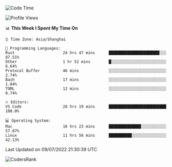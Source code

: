 <!--START_SECTION:waka-->
![Code Time](http://img.shields.io/badge/Code%20Time-1%2C482%20hrs%2055%20mins-blue)

![Profile Views](http://img.shields.io/badge/Profile%20Views-16-blue)

📊 **This Week I Spent My Time On** 

```text
⌚︎ Time Zone: Asia/Shanghai

💬 Programming Languages: 
Rust                     24 hrs 47 mins      ██████████████████████░░░   87.51% 
Other                    1 hr 52 mins        █░░░░░░░░░░░░░░░░░░░░░░░░   6.64% 
Protocol Buffer          46 mins             ░░░░░░░░░░░░░░░░░░░░░░░░░   2.74% 
Bash                     17 mins             ░░░░░░░░░░░░░░░░░░░░░░░░░   1.04% 
TOML                     12 mins             ░░░░░░░░░░░░░░░░░░░░░░░░░   0.74%

🔥 Editors: 
VS Code                  28 hrs 19 mins      █████████████████████████   100.0%

💻 Operating System: 
Mac                      16 hrs 23 mins      ██████████████░░░░░░░░░░░   57.87% 
Linux                    11 hrs 56 mins      ██████████░░░░░░░░░░░░░░░   42.13%

```


 Last Updated on 09/07/2022 21:30:39 UTC
<!--END_SECTION:waka-->

![CodersRank](https://cr-skills-chart-widget.azurewebsites.net/api/api?username=BugenZhao&padding=16&tooltip=true&branding=false&sort-by-score=true&skills=Rust%2C%20Swift%2C%20C%2C%20TypeScript%2C%20Java%2C%20Go%2C%20Dart%2C%20C%2B%2B%2C%20Python%2C%20Assembly%2C%20Shell%2C%20Kotlin)

